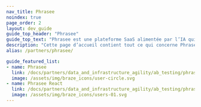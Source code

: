 ```yaml
---
nav_title: Phrasee
noindex: true
page_order: 2
layout: dev_guide
guide_top_header: "Phrasee"
guide_top_text: "Phrasee est une plateforme SaaS alimentée par l’IA qui révolutionne l’expérience client en optimisant le vocabulaire des marques. Phrasee révolutionne la stratégie marketing numérique en optimisant chacun de ses mots. Les marques du monde entier peuvent ainsi optimiser la formulation de leurs messages."
description: "Cette page d’accueil contient tout ce qui concerne Phrasee, y compris les instructions d’intégration, et Phrasee React."
alias: /partners/phrasee/

guide_featured_list:
- name: Phrasee
  link: /docs/partners/data_and_infrastructure_agility/ab_testing/phrasee/phrasee/
  image: /assets/img/braze_icons/user-circle.svg
- name: Phrasee React
  link: /docs/partners/data_and_infrastructure_agility/ab_testing/phrasee/phrasee_react/
  image: /assets/img/braze_icons/users-01.svg
---
```

<br>